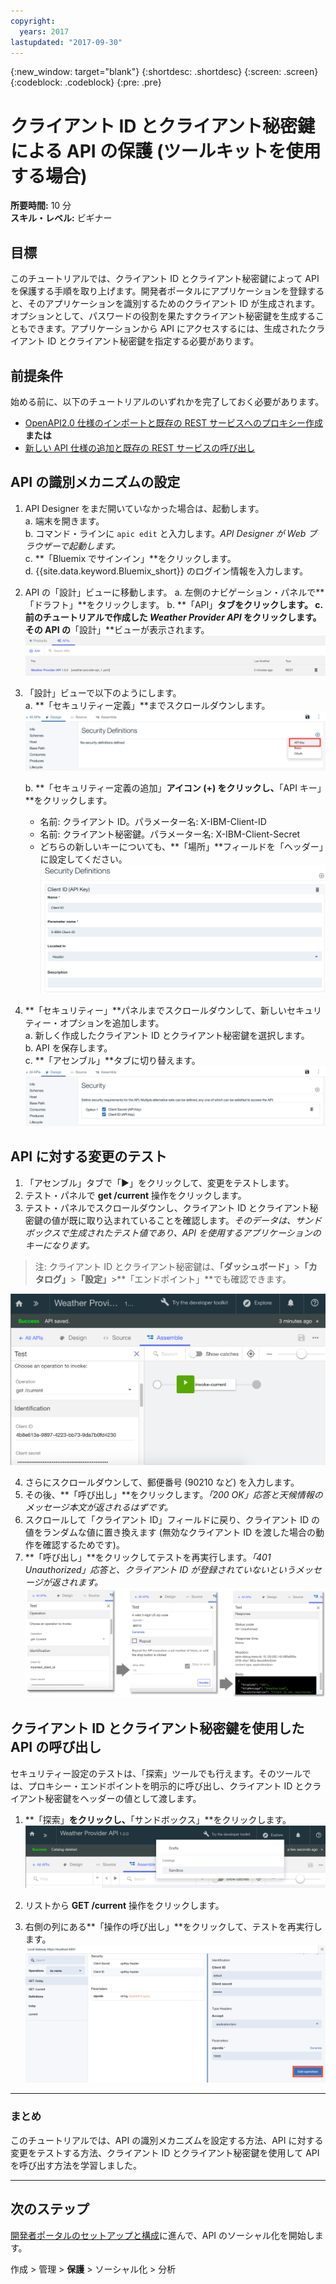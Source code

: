 ```yaml
---
copyright:
  years: 2017
lastupdated: "2017-09-30"
---
```


{:new_window: target="blank"}
{:shortdesc: .shortdesc}
{:screen: .screen}
{:codeblock: .codeblock}
{:pre: .pre}

# クライアント ID とクライアント秘密鍵による API の保護 (ツールキットを使用する場合)


**所要時間:** 10 分  
**スキル・レベル:** ビギナー


## 目標

このチュートリアルでは、クライアント ID とクライアント秘密鍵によって API を保護する手順を取り上げます。開発者ポータルにアプリケーションを登録すると、そのアプリケーションを識別するためのクライアント ID が生成されます。オプションとして、パスワードの役割を果たすクライアント秘密鍵を生成することもできます。アプリケーションから API にアクセスするには、生成されたクライアント ID とクライアント秘密鍵を指定する必要があります。


## 前提条件
始める前に、以下のチュートリアルのいずれかを完了しておく必要があります。
- [OpenAPI2.0 仕様のインポートと既存の REST サービスへのプロキシー作成](tut_rest_landing.html)
       **または**  
- [新しい API 仕様の追加と既存の REST サービスの呼び出し](tut_rest_landing.html)


## API の識別メカニズムの設定

1. API Designer をまだ開いていなかった場合は、起動します。  
   a. 端末を開きます。  
   b. コマンド・ラインに `apic edit` と入力します。_API Designer が Web ブラウザーで起動します。_    
   c. **「Bluemix でサインイン」**をクリックします。  
   d. {{site.data.keyword.Bluemix_short}} のログイン情報を入力します。  

2. API の「設計」ビューに移動します。
    a. 左側のナビゲーション・パネルで**「ドラフト」**をクリックします。 
    b. **「API」**タブをクリックします。
    c. 前のチュートリアルで作成した _Weather Provider API_ をクリックします。その API の**「設計」**ビューが表示されます。  
    ![](images/1_goto_drafts_api.png)  

3. 「設計」ビューで以下のようにします。  
   a. **「セキュリティー定義」**までスクロールダウンします。  
    ![](images/1b.png) 

   b. **「セキュリティー定義の追加」**アイコン (+) をクリックし、**「API キー」**をクリックします。  
      - 名前: クライアント ID。パラメーター名: X-IBM-Client-ID  
      - 名前: クライアント秘密鍵。パラメーター名: X-IBM-Client-Secret  
      - どちらの新しいキーについても、**「場所」**フィールドを「ヘッダー」に設定してください。  
      ![](images/2a.png)    

4. **「セキュリティー」**パネルまでスクロールダウンして、新しいセキュリティー・オプションを追加します。  
   a. 新しく作成したクライアント ID とクライアント秘密鍵を選択します。  
   b. API を保存します。  
   c. **「アセンブル」**タブに切り替えます。  
    ![](images/3a.png) 

## API に対する変更のテスト

1. 「アセンブル」タブで「►」をクリックして、変更をテストします。
2. テスト・パネルで **get /current** 操作をクリックします。
3. テスト・パネルでスクロールダウンし、クライアント ID とクライアント秘密鍵の値が既に取り込まれていることを確認します。_そのデータは、サンドボックスで生成されたテスト値であり、API を使用するアプリケーションのキーになります。_  
> 注: クライアント ID とクライアント秘密鍵は、**「ダッシュボード」**>**「カタログ」**>**「設定」**>**「エンドポイント」**でも確認できます。  

 ![](images/test_api_keys_1.png)

4. さらにスクロールダウンして、郵便番号 (90210 など) を入力します。 
5. その後、**「呼び出し」**をクリックします。_「200 OK」応答と天候情報のメッセージ本文が返されるはずです。_  
6. スクロールして「クライアント ID」フィールドに戻り、クライアント ID の値をランダムな値に置き換えます (無効なクライアント ID を渡した場合の動作を確認するためです)。  
7. **「呼び出し」**をクリックしてテストを再実行します。_「401 Unauthorized」応答と、クライアント ID が登録されていないというメッセージが返されます。_  
  ![](images/test_api_keys_3.png)  
  

## クライアント ID とクライアント秘密鍵を使用した API の呼び出し

セキュリティー設定のテストは、「探索」ツールでも行えます。そのツールでは、プロキシー・エンドポイントを明示的に呼び出し、クライアント ID とクライアント秘密鍵をヘッダーの値として渡します。


1. **「探索」**をクリックし、**「サンドボックス」**をクリックします。  
    ![](images/explore_1.png)

2. リストから **GET /current** 操作をクリックします。  

3. 右側の列にある**「操作の呼び出し」**をクリックして、テストを再実行します。  
    ![](images/4.png)  
    
---

### まとめ
このチュートリアルでは、API の識別メカニズムを設定する方法、API に対する変更をテストする方法、クライアント ID とクライアント秘密鍵を使用して API を呼び出す方法を学習しました。 

---

## 次のステップ

[開発者ポータルのセットアップと構成](tut_config_dev_portal.html)に進んで、API のソーシャル化を開始します。

作成 > 管理 > **保護** > ソーシャル化 > 分析
